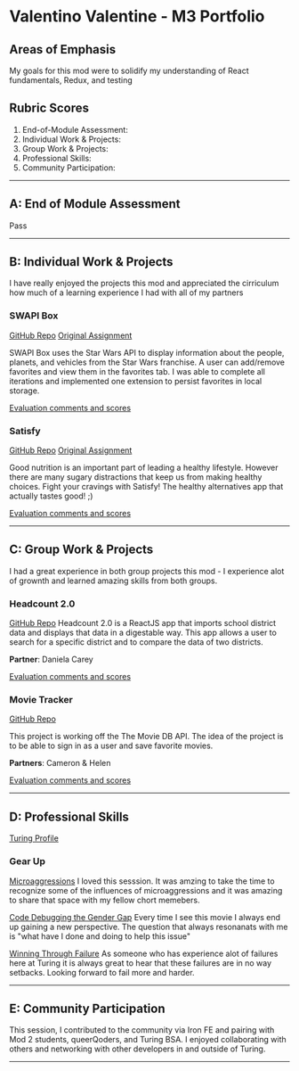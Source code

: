 # Valentino Valentine - M3 Portfolio

## Areas of Emphasis
My goals for this mod were to solidify my understanding of React fundamentals, Redux, and testing

## Rubric Scores
1. End-of-Module Assessment: 
2. Individual Work & Projects: 
3. Group Work & Projects: 
4. Professional Skills: 
5. Community Participation: 

-----------------------

## A: End of Module Assessment
Pass

-----------------------

## B: Individual Work & Projects
I have really enjoyed the projects this mod and appreciated the cirriculum how much of a learning experience I had with all of my partners

### SWAPI Box
[GitHub Repo](https://github.com/valentinovtino/SwapiBox)
[Original Assignment](http://frontend.turing.io/projects/swapi-box.html)

SWAPI Box uses the Star Wars API to display information about the people, planets, and vehicles from the Star Wars franchise. A user can add/remove favorites and view them in the favorites tab. I was able to complete all iterations and implemented one extension to persist favorites in local storage.  

[Evaluation comments and scores](https://github.com/turingschool/front-end-submissions-public/blob/master/1801/mod-3/swapi/valentino/scores.md)


### Satisfy
[GitHub Repo](https://github.com/valentinovtino/statisfy)
[Original Assignment](http://frontend.turing.io/projects/self-directed-project.html)

Good nutrition is an important part of leading a healthy lifestyle. However there are many sugary distractions that keep us from making healthy choices. Fight your cravings with Satisfy! The healthy alternatives app that actually tastes good! ;)

[Evaluation comments and scores](https://github.com/turingschool/front-end-submissions-public/blob/master/1801/mod-3/personal-projects/valentino-valentine/scores.md)


-----------------------

## C: Group Work & Projects
I had a great experience in both group projects this mod - I experience alot of grownth and learned amazing skills from both groups.

### Headcount 2.0
[GitHub Repo](https://github.com/danielafcarey/headcount2.0)
Headcount 2.0 is a ReactJS app that imports school district data and displays that data in a digestable way. This app allows a user to search for a specific district and to compare the data of two districts. 

**Partner**: Daniela Carey

[Evaluation comments and scores](https://github.com/turingschool/front-end-submissions-public/blob/master/1801/mod-3/headcount/daniela-valentino/scores.md)


### Movie Tracker 
[GitHub Repo](https://github.com/valentinovtino/movie-tracker-front)


This project is working off the The Movie DB API. The idea of the project is to be able to sign in as a user and save favorite movies.

**Partners**: Cameron & Helen

[Evaluation comments and scores](https://github.com/turingschool/front-end-submissions-public/blob/master/1801/mod-3/movie-tracker/cameron-valentino-helen/scores.md)


-----------------------

## D: Professional Skills
[Turing Profile](https://www.turing.io/alumni/valentino-valentine)

### Gear Up
[Microaggressions](https://github.com/turingschool/gear-up/blob/master/Mod3_Week1_Microaggressions_update.md)
I loved this sesssion. It was amzing to take the time to recognize some of the influences of microaggressions and it was amazing to share that space with my fellow chort memebers.

[Code Debugging the Gender Gap](https://github.com/turingschool/gear-up/blob/master/Mod1_Week3_Code_debugging_compact_version.md)
Every time I see this movie I always end up gaining a new perspective. The question that always resonanats with me is "what have I done and doing to help this issue"  

[Winning Through Failure](https://github.com/turingschool/gear-up/blob/master/m4_sessions/1804inning/winning_through_failure.md)
As someone who has experience alot of failures here at Turing it is always great to hear that these failures are in no way setbacks. Looking forward to fail more and harder.

-----------------------

## E: Community Participation
This session, I contributed to the community via Iron FE and pairing with Mod 2 students, queerQoders, and Turing BSA. I enjoyed collaborating with others and networking with other developers in and outside of Turing.

-----------------------

